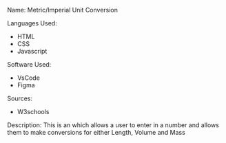 Name: Metric/Imperial Unit Conversion

Languages Used:

- HTML
- CSS
- Javascript

Software Used: 
- VsCode
- Figma

Sources: 
- W3schools

Description: This is an which allows a user to enter in a number and allows them to make conversions for either Length, Volume and Mass
